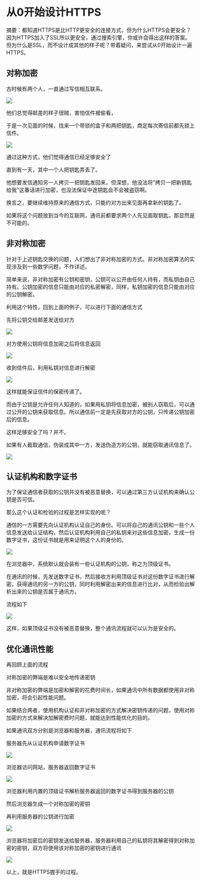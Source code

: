 # 从0开始设计HTTPS

摘要：都知道HTTPS是比HTTP更安全的连接方式，但为什么HTTPS会更安全？因为HTTPS加入了SSL所以更安全，通过搜索引擎，你或许会得出这样的答案。但为什么是SSL，而不设计成其他的样子呢？带着疑问，来尝试从0开始设计一遍HTTPS。

## 对称加密

古时候有两个人，一直通过写信相互联系。

<img src="./static/65CB1C11-0953-4A70-8FCF-A9EA1F245DB1.png">

他们总觉得邮差的样子很贼，害怕信件被偷看，

于是一次见面的时候，找来一个带锁的盒子和两把钥匙，商定每次寄信前都先锁上信件。

<img src="./static/28738128-FFDB-45E8-BF0A-57045DD19934.png">

通过这种方式，他们觉得通信已经足够安全了

直到有一天，其中一个人把钥匙弄丢了。

他想要发信通知另一人拷贝一把钥匙发回来，但深想，他没法将“拷贝一把新钥匙给我”这番话进行加密，也没法保证中途钥匙会不会被盗窃啊。

换言之，要继续维持原来的通信方式，只能约对方出来见面再拿新的钥匙了。

如果将这个问题放到当今的互联网，通讯前都要求两个人先见面取钥匙，那显然是不可能的。


## 非对称加密

针对于上述钥匙交换的问题，人们想出了非对称加密的方式。非对称加密算法的实现涉及到一些数学问题，不作详述。

简单来说，非对称加密有公钥和密钥，公钥可以公开由任何人持有，而私钥由自己持有。公钥加密的信息只能由对应的私密解密，同样，私钥加密的信息只能由对应的公钥解密。

利用这个特性，回到上面的例子，可以进行下面的通信方式

先将公钥交给邮差发送给对方

<img src="./static/AA147599-1779-45F1-AFB7-3D57ED5D9AB4.png">

对方使用公钥将信息加密之后将信息返回

<img src="./static/060EB86D-0F41-4EEA-8924-DC6F4864087C.png">

收到信件后，利用私钥对信息进行解密

<img src="./static/9D56141A-8532-4693-977B-D22B3CEB7FBE.png">

这样就能保证信件的保密传递了。

而由于公钥是允许任何人知道的，如果用私钥将信息加密，被别人窃取后，可以通过公开的公钥来获取信息。所以通信前一定是先获取对方的公钥，只传递公钥加密后的信息。

这样足够安全了吗？并不。

如果有人截取通信，伪装成其中一方，发送伪造方的公钥，就能窃取通讯信息了。

<img src="./static/71F64C45-623F-4266-B3AD-9A3272001AB6.png">

## 认证机构和数字证书

为了保证通信者获取的公钥并没有被恶意替换，可以通过第三方认证机构来确认公钥是否可信。

那么这个认证和检验的过程是怎样实现的呢？

通信的一方需要先向认证机构认证自己的身份。可以将自己的通讯公钥和一些个人信息发送给认证结构，然后认证机构利用自己的私钥来对这些信息加密，生成一份数字证书，这份证书就是用来证明这个人的身份的。

<img src="./static/FCC5CFD9-5677-4034-A98F-73830008D7AC.png">

在浏览器中，系统默认就会装有一些认证机构的公钥，称之为顶级证书。

在通讯的时候，先发送数字证书，然后接收方利用顶级证书对这份数字证书进行解密，获得通讯的另一方的公钥，同时利用解密出来的信息进行比对，从而检验出解析出来的公钥是否属于通讯方。

流程如下

<img src="./static/E6A3EAD4-84A5-48A6-B5ED-3B10F0DEB61E.png">

这样，如果顶级证书没有被恶意替换，整个通讯流程就可以认为是安全的。



## 优化通讯性能

再回顾上面的流程

对称加密的弊端是难以安全地传递密钥

非对称加密的弊端是加密和解密的花费时间长，如果通讯中所有数据都使用非对称加密，将会引起性能问题。

如果结合两者，使用机构认证和非对称加密的方式解决密钥传递的问题，使用对称加密的方式来解决加解密费时问题，就能达到性能优化的目的。

如果通讯双方分别是浏览器和服务器，通讯流程将如下

服务器先从认证机构申请数字证书

<img src="./static/B17E1A7C-4721-413D-8F41-BC3B28169B6A.png">

浏览器访问网站，服务器返回数字证书

<img src="./static/552DBFD8-803C-4A6B-AE4E-3C974234AD9A.png">

浏览器利用内置的顶级证书解析服务器返回的数字证书得到服务器的公钥

然后浏览器生成一个对称加密的密钥

再利用服务器的公钥进行加密

<img src="./static/9FD4B1C8-4D7F-4D2D-8CC7-2B494CE7C126.png">

浏览器将加密后的密钥发送给服务器，服务器利用自己的私钥将其解密得到对称加密的密钥，双方将使用该对称加密的密钥进行通讯

<img src="./static/FC1E45BC-305E-4711-8FC1-7225A7D5ABC2.png">

以上，就是HTTPS握手的过程。
